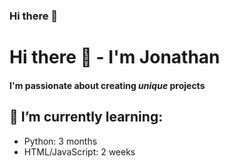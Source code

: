 ### Hi there 👋
# Hi there 👋 - I'm Jonathan #
#### I'm passionate about creating *unique* projects ####

<!--
**jondojish/jondojish** is a ✨ _special_ ✨ repository because its `README.md` (this file) appears on your GitHub profile.
-->
<!--
- I’m currently working on "what im working on"
  - **"description of what im working on"
-->
 
## 🌱 I’m currently learning:
- Python: 3 months
- HTML/JavaScript: 2 weeks
